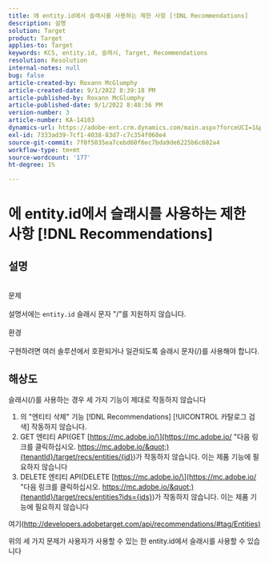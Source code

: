 ```yaml
---
title: 에 entity.id에서 슬래시를 사용하는 제한 사항 [!DNL Recommendations]
description: 설명
solution: Target
product: Target
applies-to: Target
keywords: KCS, entity.id, 슬래시, Target, Recommendations
resolution: Resolution
internal-notes: null
bug: false
article-created-by: Roxann McGlumphy
article-created-date: 9/1/2022 8:39:18 PM
article-published-by: Roxann McGlumphy
article-published-date: 9/1/2022 8:48:36 PM
version-number: 3
article-number: KA-14103
dynamics-url: https://adobe-ent.crm.dynamics.com/main.aspx?forceUCI=1&pagetype=entityrecord&etn=knowledgearticle&id=05f7ab20-362a-ed11-9db1-002248086a27
exl-id: 7333ad39-7cf1-4038-83d7-c7c354f060e4
source-git-commit: 7f0f5035ea7cebd60f6ec7bda9de6225b6c602a4
workflow-type: tm+mt
source-wordcount: '177'
ht-degree: 1%

---
```


# 에 entity.id에서 슬래시를 사용하는 제한 사항 [!DNL Recommendations]

## 설명

<br>문제<br><br>
설명서에는 `entity.id` 슬래시 문자 &quot;/&quot;를 지원하지 않습니다.
<br><br>환경<br><br>
구현하려면 여러 솔루션에서 호환되거나 일관되도록 슬래시 문자(/)를 사용해야 합니다.


## 해상도


슬래시(/)를 사용하는 경우 세 가지 기능이 제대로 작동하지 않습니다

1. 의 &quot;엔티티 삭제&quot; 기능 [!DNL Recommendations] [!UICONTROL 카탈로그 검색] 작동하지 않습니다.
2. GET 엔티티 API(GET [https://mc.adobe.io/\](https://mc.adobe.io/ &quot;다음 링크를 클릭하십시오. https://mc.adobe.io/&quot;){tenantId}/target/recs/entities/{id})가 작동하지 않습니다. 이는 제품 기능에 필요하지 않습니다
3. DELETE 엔티티 API(DELETE [https://mc.adobe.io/\](https://mc.adobe.io/ &quot;다음 링크를 클릭하십시오. https://mc.adobe.io/&quot;){tenantId}/target/recs/entities?ids={ids})가 작동하지 않습니다. 이는 제품 기능에 필요하지 않습니다


여기([http://developers.adobetarget.com/api/recommendations/#tag/Entities)](http://developers.adobetarget.com/api/recommendations/#tag/Entities%29 "링크를 따라가려면 클릭하십시오. http://developers.adobetarget.com/api/recommendations/#tag/Entities)")

위의 세 가지 문제가 사용자가 사용할 수 있는 한 entity.id에서 슬래시를 사용할 수 있습니다
